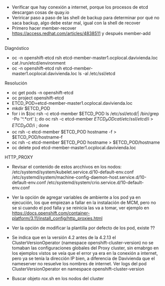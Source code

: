 
- Verificar que hay conexión a internet, porque los procesos de etcd descargan cosas de quay.io
-  Veriricar paso a paso de las shell de backup para determinar por qué no saca backup, algo debe estar mal, igual con la shell de recover
- Primero hacer member-recover https://access.redhat.com/articles/4838511 y después member-add
- 





Diagnóstico

- oc -n openshift-etcd rsh etcd-member-master1.ocplocal.davivienda.loc cat /run/etcd/environment
- oc -n openshift-etcd rsh etcd-member-master1.ocplocal.davivienda.loc ls -al /etc/ssl/etcd


Resolución
- oc get pods -n openshift-etcd
- oc project openshift-etcd
- ETCD_POD=etcd-member-master1.ocplocal.davivienda.loc
- mkdir $ETCD_POD
- for i in $(oc rsh -c etcd-member $ETCD_POD  ls /etc/ssl/etcd/| /bin/grep -Po '^.*crt'  ); do  oc rsh -c etcd-member $ETCD_POD cat /etc/ssl/etcd/$i > $ETCD_POD/$i ; done
- oc rsh -c etcd-member $ETCD_POD hostname -f > $ETCD_POD/hostname-f
- oc rsh -c etcd-member $ETCD_POD hostname  > $ETCD_POD/hostname
- oc delete pod etcd-member-master1.ocplocal.davivienda.loc



HTTP_PROXY
- Revisar el contenido de estos arcchivos en los nodos:
    /etc/systemd/system/kubelet.service.d/10-default-env.conf
    /etc/systemd/system/machine-config-daemon-host.service.d/10-default-env.conf
    /etc/systemd/system/crio.service.d/10-default-env.conf

- Ver la opción de agregar variables de ambiente a los pod ya en ejecución, los que empiezan a fallar en la instalación de MCM, pero no se si cuando el pod falla y se reinicia las va a tomar, ver ejemplo en https://docs.openshift.com/container-platform/3.11/install_config/http_proxies.html
- Ver la opción de modificar la plantilla por defecto de los pod, existe ??
- Se indica que en la versión 4.2 antes de la 4.2.13 el ClusterVersionOperator (namespace openshift-cluster-version) no se tomaban las configuraciones globales del Proxy cluster, sin emabrgo en los ejemplos vistos se veía que el error ya era en la conexión a internet, pero ya se tenía la dirección IP bien, a diferencia de Davivienda que el nameserver no resuelve los nombres de internet. Ver logs del pod ClusterVersionOperator en namespace openshift-cluster-version
-  Buscar objeto *rox*.sh en los nodos del cluster

